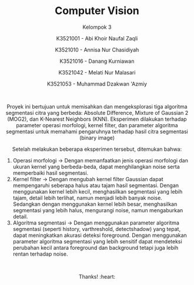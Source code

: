 <p align="center">
 <h1 align="center">Computer Vision</h1>
<p align="center">Kelompok 3</p>

 
 <p align="center">K3521001  - Abi Khoir Naufal  Zaqli</p>
 <p align="center">K3521010  - Annisa Nur Chasidiyah</p>
 <p align="center">K3521016  - Danang Kurniawan</p>
 <p align="center">K3521042  - Melati Nur Malasari</p>
 <p align="center">K3521053  - Muhammad Dzakwan 'Azmiy</p> 

<br>
<p align="center">Proyek ini bertujuan untuk memisahkan dan mengeksplorasi tiga algoritma segmentasi citra yang berbeda: Absolute Difference, Mixture of Gaussian 2 (MOG2), dan K-Nearest Neighbors (KNN). Eksperimen dilakukan terhadap parameter operasi morfologi, kernel filter, dan parameter algoritma segmentasi untuk memahami pengaruhnya terhadap hasil citra segmentasi (binary image)</p>
 </p>
 <p align="center">Setelah melakukan beberapa eksperimen tersebut, ditemukan bahwa:</p>
 <ol>
    <li>Operasi morfologi -> Dengan memanfaatkan jenis operasi morfologi dan ukuran kernel yang berbeda-beda, dapat menghilangkan noise serta memperbaiki hasil segmentasi.</li>
    <li>Kernel filter -> Dengan mengubah kernel filter Gaussian dapat mempengaruhi seberapa halus atau tajam hasil segmentasi. Dengan menggunakan kernel lebih kecil, menghasilkan segmentasi yang lebih tajam, detail lebih terlihat, namun menjadi lebih banyak noise. Sedangkan dengan menggunakan kernel lebih besar, menghasilkan segmentasi yang lebih halus, mengurangi noise, namun mengaburkan detail.</li>
    <li>Algoritma segmentasi -> Dengan menggunakan parameter algoritma segmentasi (seperti history, varthreshold, detectshadow) yang tepat, dapat meningkatkan akurasi deteksi foreground. Dengan menggunakan parameter algoritma segmentasi yang lebih sensitif dapat mendeteksi perubahan kecil antara foreground dan background tetapi juga lebih rentan terhadap noise.</li>
 </ol>
 </p>
<br>

<p align="center">Thanks! :heart:</p>

